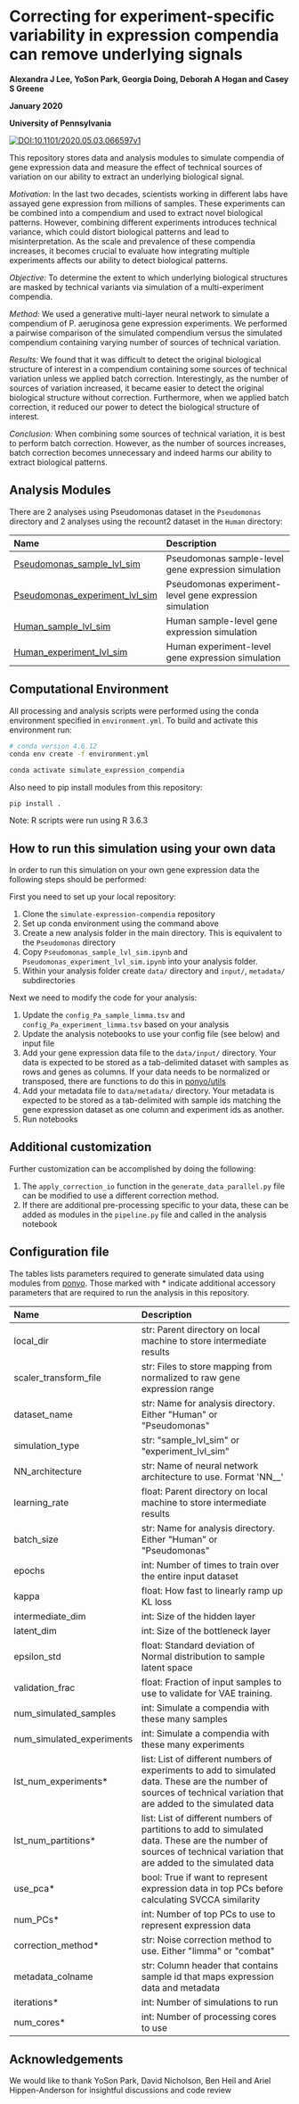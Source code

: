 # Correcting for experiment-specific variability in expression compendia can remove underlying signals

**Alexandra J Lee, YoSon Park, Georgia Doing, Deborah A Hogan and Casey S Greene**

**January 2020**

**University of Pennsylvania**

[![DOI:10.1101/2020.05.03.066597v1](https://zenodo.org/badge/DOI/10.1007/978-3-319-76207-4_15.svg)](https://www.biorxiv.org/content/10.1101/2020.05.03.066597v1)

This repository stores data and analysis modules to simulate compendia of gene expression data and measure the effect of technical sources of variation on our ability to extract an underlying biological signal.  

*Motivation:* In the last two decades, scientists working in different labs have assayed gene expression from millions of samples. These experiments can be combined into a compendium and used to extract novel biological patterns. However, combining different experiments introduces technical variance, which could distort biological patterns and lead to misinterpretation. As the scale and prevalence of these compendia increases, it becomes crucial to evaluate how integrating multiple experiments affects our ability to detect biological patterns.

*Objective:* To determine the extent to which underlying biological structures are masked by technical variants via simulation of a multi-experiment compendia.

*Method:* We used a generative multi-layer neural network to simulate a compendium of P. aeruginosa gene expression experiments. We performed a pairwise comparison of the simulated compendium versus the simulated compendium containing varying number of sources of technical variation.

*Results:* We found that it was difficult to detect the original biological structure of interest in a compendium containing some sources of technical variation unless we applied batch correction. Interestingly, as the number of sources of variation increased, it became easier to detect the original biological structure without correction. Furthermore, when we applied batch correction, it reduced our power to detect the biological structure of interest.     

*Conclusion:* When combining some sources of technical variation, it is best to perform batch correction. However, as the number of sources increases, batch correction becomes unnecessary and indeed harms our ability to extract biological patterns.

## Analysis Modules

There are 2 analyses using Pseudomonas dataset in the `Pseudomonas` directory and 2 analyses using the recount2 dataset in the `Human` directory:

| Name | Description |
| :--- | :---------- |
| [Pseudomonas_sample_lvl_sim](Pseudomonas/Pseudomonas_sample_lvl_sim.ipynb) | Pseudomonas sample-level gene expression simulation|
| [Pseudomonas_experiment_lvl_sim](Pseudomonas/Pseudomonas_experiment_lvl_sim.ipynb) | Pseudomonas experiment-level gene expression simulation|
| [Human_sample_lvl_sim](Human/Human_sample_lvl_sim.ipynb) | Human sample-level gene expression simulation|
| [Human_experiment_lvl_sim](Human/Human_experiment_lvl_sim.ipynb) | Human experiment-level gene expression simulation|


## Computational Environment

All processing and analysis scripts were performed using the conda environment specified in `environment.yml`.
To build and activate this environment run:

```bash
# conda version 4.6.12
conda env create -f environment.yml

conda activate simulate_expression_compendia
```

Also need to pip install modules from this repository:
```
pip install .
```

Note: R scripts were run using R 3.6.3 

## How to run this simulation using your own data

In order to run this simulation on your own gene expression data the following steps should be performed:

First you need to set up your local repository: 
1. Clone the ```simulate-expression-compendia``` repository
2. Set up conda environment using the command above
3. Create a new analysis folder in the main directory. This is equivalent to the ```Pseudomonas``` directory
4. Copy ```Pseudomonas_sample_lvl_sim.ipynb``` and ```Pseudomonas_experiment_lvl_sim.ipynb``` into your analysis folder. 
5. Within your analysis folder create ```data/``` directory and ```input/```, ```metadata/``` subdirectories

Next we need to modify the code for your analysis:
1. Update the ```config_Pa_sample_limma.tsv``` and ```config_Pa_experiment_limma.tsv``` based on your analysis
2. Update the analysis notebooks to use your config file (see below) and input file
3. Add your gene expression data file to the ```data/input/``` directory.  Your data is expected to be stored as a tab-delimited dataset with samples as rows and genes as columns. If your data needs to be normalized or transposed, there are functions to do this in [ponyo/utils](https://github.com/greenelab/ponyo/blob/master/ponyo/utils.py)
4. Add your metadata file to ```data/metadata/``` directory.  Your metadata is expected to be stored as a tab-delimited with sample ids matching the gene expression dataset as one column and experiment ids as another. 
5. Run notebooks

## Additional customization

Further customization can be accomplished by doing the following:

1. The ```apply_correction_io``` function in the ```generate_data_parallel.py``` file can be modified to use a different correction method.
2. If there are additional pre-processing specific to your data, these can be added as modules in the ```pipeline.py``` file and called in the analysis notebook

## Configuration file

The tables lists parameters required to generate simulated data using modules from [ponyo](https://github.com/greenelab/ponyo). Those marked with * indicate additional accessory parameters that are required to run the analysis in this repository.

| Name | Description |
| :--- | :---------- |
| local_dir| str: Parent directory on local machine to store intermediate results|
| scaler_transform_file| str: Files to store mapping from normalized to raw gene expression range|
| dataset_name| str: Name for analysis directory. Either "Human" or "Pseudomonas"|
| simulation_type | str: "sample_lvl_sim" or "experiment_lvl_sim"|
| NN_architecture | str: Name of neural network architecture to use. Format 'NN_<intermediate layer>_<latent layer>'|
| learning_rate| float: Parent directory on local machine to store intermediate results|
| batch_size | str: Name for analysis directory. Either "Human" or "Pseudomonas"|
| epochs | int: Number of times to train over the entire input dataset|
| kappa | float: How fast to linearly ramp up KL loss|
| intermediate_dim| int: Size of the hidden layer|
| latent_dim | int: Size of the bottleneck layer|
| epsilon_std | float: Standard deviation of Normal distribution to sample latent space|
| validation_frac | float: Fraction of input samples to use to validate for VAE training.|
| num_simulated_samples | int: Simulate a compendia with these many samples|
| num_simulated_experiments| int: Simulate a compendia with these many experiments|
| lst_num_experiments* | list:  List of different numbers of experiments to add to simulated data.  These are the number of sources of technical variation that are added to the simulated data|
| lst_num_partitions* | list:  List of different numbers of partitions to add to simulated data.  These are the number of sources of technical variation that are added to the simulated data|
| use_pca* | bool: True if want to represent expression data in top PCs before calculating SVCCA similarity|
| num_PCs* | int: Number of top PCs to use to represent expression data|
| correction_method* | str: Noise correction method to use. Either "limma" or "combat"|
| metadata_colname | str: Column header that contains sample id that maps expression data and metadata|
| iterations* | int: Number of simulations to run|
| num_cores* | int: Number of processing cores to use|

## Acknowledgements
We would like to thank YoSon Park, David Nicholson, Ben Heil and Ariel Hippen-Anderson for insightful discussions and code review